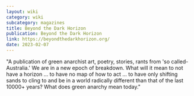 ```yaml
---
layout: wiki
category: wiki
subcategory: magazines
title: Beyond the Dark Horizon
publication: Beyond the Dark Horizon
link: https://beyondthedarkhorizon.org/
date: 2023-02-07
---
```


"A publication of green anarchist art, poetry, stories, rants from 'so called-Australia.' We are in a new epoch of breakdown. What will it mean to not have a horizon ... to have no map of how to act ... to have only shifting sands to cling to and be in a world radically different than that of the last 10000+ years? What does green anarchy mean today."

